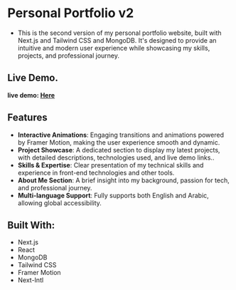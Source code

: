 # Personal Portfolio v2

- This is the second version of my personal portfolio website, built with Next.js and Tailwind CSS and MongoDB. It's designed to provide an intuitive and modern user experience while showcasing my skills, projects, and professional journey.

## Live Demo.

**live demo: [Here]()**

## Features

- **Interactive Animations**: Engaging transitions and animations powered by Framer Motion, making the user experience smooth and dynamic.
- **Project Showcase**: A dedicated section to display my latest projects, with detailed descriptions, technologies used, and live demo links..
- **Skills & Expertise**: Clear presentation of my technical skills and experience in front-end technologies and other tools.
- **About Me Section**: A brief insight into my background, passion for tech, and professional journey.
- **Multi-language Support**: Fully supports both English and Arabic, allowing global accessibility.

## Built With:

- Next.js
- React
- MongoDB
- Tailwind CSS
- Framer Motion
- Next-Intl
